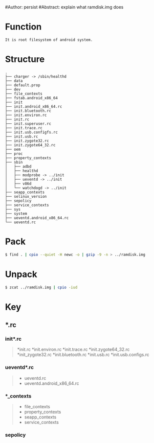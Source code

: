 #Author: persist
#Abstract: explain what ramdisk.img does

# Function

	It is root filesystem of android system.


# Structure

```
.
├── charger -> /sbin/healthd
├── data
├── default.prop
├── dev
├── file_contexts
├── fstab.android_x86_64
├── init
├── init.android_x86_64.rc
├── init.bluetooth.rc
├── init.environ.rc
├── init.rc
├── init.superuser.rc
├── init.trace.rc
├── init.usb.configfs.rc
├── init.usb.rc
├── init.zygote32.rc
├── init.zygote64_32.rc
├── oem
├── proc
├── property_contexts
├── sbin
│   ├── adbd
│   ├── healthd
│   ├── modprobe -> ../init
│   ├── ueventd -> ../init
│   ├── v86d
│   └── watchdogd -> ../init
├── seapp_contexts
├── selinux_version
├── sepolicy
├── service_contexts
├── sys
├── system
├── ueventd.android_x86_64.rc
└── ueventd.rc
```


# Pack

``` bash
$ find . | cpio --quiet -H newc -o | gzip -9 -n > ../ramdisk.img
```


# Unpack

``` bash
$ zcat ../ramdisk.img | cpio -iud
```


# Key

## *.rc

### init*.rc
>*init.rc
>*init.environ.rc
>*init.trace.rc
>*init.zygote64_32.rc
>*init_zygote32.rc
>*init.bluetooth.rc
>*init.usb.rc
>*init.usb.configs.rc

### ueventd*.rc
>* ueventd.rc
>* ueventd.android_x86_64.rc


### *_contexts
>* file_contexts
>* property_contexts
>* seapp_contexts
>* service_contexts


### sepolicy
